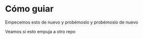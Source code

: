 # Cómo guiar

Empecemos esto de nuevo y probémoslo y probémoslo de nuevo

Veamos si esto empuja a otro repo
